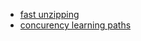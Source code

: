 - [fast unzipping](https://superfastpython.com/multithreaded-unzip-files/#Unzip_Files_Concurrently_with_AsyncIO_in_Batch)
- [concurency learning paths](https://superfastpython.com/learning-paths/)